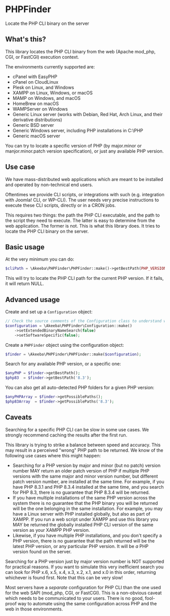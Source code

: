 # PHPFinder

Locate the PHP CLI binary on the server

## What's this?

This library locates the PHP CLI binary from the web (Apache mod_php, CGI, or FastCGI) execution context.

The environments currently supported are:

* cPanel with EasyPHP
* cPanel on CloudLinux
* Plesk on Linux, and Windows
* XAMPP on Linux, Windows, or macOS
* MAMP on Windows, and macOS
* HomeBrew on macOS
* WAMPServer on Windows
* Generic Linux server (works with Debian, Red Hat, Arch Linux, and their derivative distributions)
* Generic BSD server
* Generic Windows server, including PHP installations in C:\PHP
* Generic macOS server

You can try to locate a specific version of PHP (by major.minor or manjor.minor.patch version specification), or just 
any available PHP version.

## Use case

We have mass-distributed web applications which are meant to be installed and operated by non-technical end users. 

Oftentimes we provide CLI scripts, or integrations with such (e.g. integration with Joomla! CLI, or WP-CLI). The user needs very precise instructions to execute these CLI scripts, directly or in a CRON jobs. 

This requires two things: the path the PHP CLI executable, and the path to the script they need to execute. The latter is easy to determine from the web application. The former is not. This is what this library does. It tries to locate the PHP CLI binary on the server.

## Basic usage

At the very minimum you can do:

```php
$cliPath = \Akeeba\PHPFinder\PHPFinder::make()->getBestPath(PHP_VERSION);
```

This will try to locate the PHP CLI path for the current PHP version. If it fails, it will return NULL.

## Advanced usage

Create and set up a `Configuration` object:

```php
// Check the source comments of the Configuration class to understand what each setting does.
$configuration = \Akeeba\PHPFinder\Configuration::make()
    ->setExtendedBinaryNameSearch(false)
    ->setSoftwareSpecific(false);
```

Create a `PHPFinder` object using the configuration object:

```php
$finder = \Akeeba\PHPFinder\PHPFinder::make($configuration);
```

Search for any available PHP version, or a specific one:

```php
$anyPHP = $finder->getBestPath();
$php83  = $finder->getBestPath('8.3');
```

You can also get all auto-detected PHP folders for a given PHP version:

```php
$anyPHPArray = $finder->getPossiblePaths();
$php83Array  = $finder->getPossiblePaths('8.3');
```

## Caveats

Searching for a specific PHP CLI can be slow in some use cases. We strongly recommend caching the results after the 
first run.

This library is trying to strike a balance between speed and accuracy. This may result in a perceived "wrong" PHP path
to be returned. We know of the following use cases where this might happen:

* Searching for a PHP version by major and minor (but no patch) version number MAY return an older patch version of PHP
  if multiple PHP versions with the same major and minor version number, but different patch version number, are
  installed at the same time. For example, if you have PHP 8.3.1 and PHP 8.3.4 installed at the same time, and you
  search for PHP 8.3, there is no guarantee that PHP 8.3.4 will be returned. 
* If you have multiple installations of the same PHP version across the system there is no guarantee that the PHP binary
  you will be returned will be the one belonging in the same installation. For example, you may have a Linux server with
  PHP installed globally, but also as part of XAMPP. If you run a web script under XAMPP and use this library you MAY
  be returned the globally installed PHP CLI version of the same version as your XAMPP PHP version.
* Likewise, if you have multiple PHP installations, and you don't specify a PHP version, there is no guarantee that the
  path returned will be the latest PHP version, or any particular PHP version. It will be _a_ PHP version found on the
  server.

Searching for a PHP version just by major version number is NOT supported for practical reasons. If you want to simulate
this very inefficient search you can look for PHP x.6, x.5, x.4, x.3, x.2, x.1, and x.0 in this order, returning
whichever is found first. Note that this can be very slow!

Most servers have a _separate_ configuration for PHP CLI than the one used for the web SAPI (mod_php, CGI, or FastCGI).
This is a non-obvious caveat which needs to be communicated to your users. There is no good, fool-proof way to automate
using the same configuration across PHP and the web in those environments.